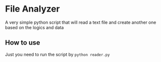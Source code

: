 # File Analyzer
A very simple python script that will read a text file and create another one based on the logics and data

## How to use
Just you need to run the script by `python reader.py`
